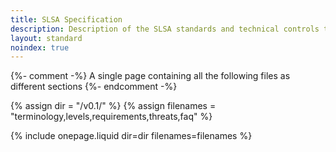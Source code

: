 ```yaml
---
title: SLSA Specification
description: Description of the SLSA standards and technical controls to improve artifact integrity.
layout: standard
noindex: true
---
```

{%- comment -%}
A single page containing all the following files as different sections
{%- endcomment -%}

{% assign dir = "/v0.1/" %}
{% assign filenames = "terminology,levels,requirements,threats,faq" %}

{% include onepage.liquid dir=dir filenames=filenames %}
